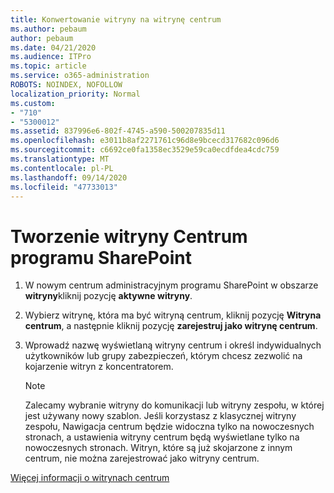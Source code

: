 ```yaml
---
title: Konwertowanie witryny na witrynę centrum
ms.author: pebaum
author: pebaum
ms.date: 04/21/2020
ms.audience: ITPro
ms.topic: article
ms.service: o365-administration
ROBOTS: NOINDEX, NOFOLLOW
localization_priority: Normal
ms.custom:
- "710"
- "5300012"
ms.assetid: 837996e6-802f-4745-a590-500207835d11
ms.openlocfilehash: e3011b8af2271761c96d8e9bcecd317682c096d6
ms.sourcegitcommit: c6692ce0fa1358ec3529e59ca0ecdfdea4cdc759
ms.translationtype: MT
ms.contentlocale: pl-PL
ms.lasthandoff: 09/14/2020
ms.locfileid: "47733013"
---
```

# <a name="create-a-sharepoint-hub-site"></a>Tworzenie witryny Centrum programu SharePoint

1. W nowym centrum administracyjnym programu SharePoint w obszarze **witryny**kliknij pozycję **aktywne witryny**.

2. Wybierz witrynę, która ma być witryną centrum, kliknij pozycję **Witryna centrum**, a następnie kliknij pozycję **zarejestruj jako witrynę centrum**.

3. Wprowadź nazwę wyświetlaną witryny centrum i określ indywidualnych użytkowników lub grupy zabezpieczeń, którym chcesz zezwolić na kojarzenie witryn z koncentratorem.

    > [!NOTE]
    >  Zalecamy wybranie witryny do komunikacji lub witryny zespołu, w której jest używany nowy szablon. Jeśli korzystasz z klasycznej witryny zespołu, Nawigacja centrum będzie widoczna tylko na nowoczesnych stronach, a ustawienia witryny centrum będą wyświetlane tylko na nowoczesnych stronach. Witryn, które są już skojarzone z innym centrum, nie można zarejestrować jako witryny centrum.
  
[Więcej informacji o witrynach centrum](https://go.microsoft.com/fwlink/?linkid=869149)
  